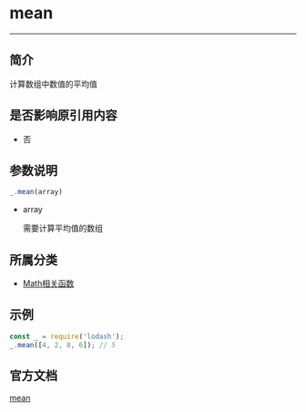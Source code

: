 # mean

---

## 简介

计算数组中数值的平均值

## 是否影响原引用内容

- 否

## 参数说明

```javascript
_.mean(array)
```

- array

  需要计算平均值的数组

## 所属分类

- [Math相关函数](/repository/Libraries/Lodash/Math.md#math相关函数)

## 示例

```javascript
const _ = require('lodash');
_.mean([4, 2, 8, 6]); // 5
```

## 官方文档

[mean](https://lodash.com/docs/4.17.15#mean)